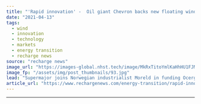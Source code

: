 ```yaml
---
title: "'Rapid innovation' -  Oil giant Chevron backs new floating wind design for US Atlantic debut"
date: "2021-04-13"
tags: 
  - wind
  - innovation
  - technology
  - markets
  - energy transition
  - recharge news
source: "recharge news"
image_url: "https://images-global.nhst.tech/image/MkRxTitoYmlKaHhHU1FJMXFQZitDUVVja2FvQ1hTU3dlcVZadmlGSm9BMD0=/nhst/binary/9b30df8e8b8e79b0a26d924b4282480d"
image_fp: "/assets/img/post_thumbnails/93.jpg"
lead: "Supermajor joins Norwegian industrialist Moreld in funding Ocergy concept, with 10MW prototype in line for Shell-Ocean Winds Mayflower wind project off Massachusetts"
article_url: "https://www.rechargenews.com/energy-transition/rapid-innovation-oil-giant-chevron-backs-new-floating-wind-design-for-us-atlantic-debut/2-1-993731"
---
```


---
